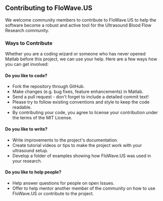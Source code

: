 ## Contributing to FloWave.US
We welcome community members to contribute to FloWave.US to help the software become a robust and active tool for the Ultrasound Blood Flow Research community.

### Ways to Contribute 
Whether you are a coding wizard or someone who has never opened Matlab before this project, we can use your help. Here are a few ways how you can get involved:

#### Do you like to code?
* Fork the repository through GitHub. 
* Make changes (e.g. bug fixes, feature enhancements) in Matlab. 
* Send a pull request - don't forget to include a detailed commit text!
* Please try to follow existing conventions and style to keep the code readable. 
* By contributing your code, you agree to license your contribution under the terms of the MIT License. 

#### Do you like to write?
* Write improvements to the project's documentation. 
* Create tutorial videos or tips to make the project work with your ultrasound setup. 
* Develop a folder of examples showing how FloWave.US was used in your research. 

#### Do you like to help people?
* Help answer questions for people on open Issues. 
* Offer to help mentor another member of the community on how to use FloWave.US or contribute to the project. 




